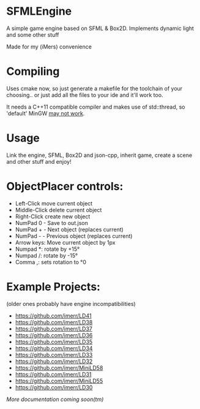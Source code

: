 SFMLEngine
==========
A simple game engine based on SFML & Box2D.
Implements dynamic light and some other stuff

Made for my (iMers) convenience

Compiling
==========
Uses cmake now, so just generate a makefile for the toolchain of your choosing.. or just add all the files to your ide and it'll work too.

It needs a C++11 compatible compiler and makes use of std::thread, so 'default' MinGW [may not work](http://stackoverflow.com/questions/21211980/mingw-error-thread-is-not-a-member-of-std).

Usage
==========
Link the engine, SFML, Box2D and json-cpp, inherit game, create a scene and other stuff and enjoy!


ObjectPlacer controls:
==========
* Left-Click move current object
* Middle-Click delete current object
* Right-Click create new object
* NumPad 0 - Save to out.json
* NumPad + - Next object (replaces current)
* NumPad - - Previous object (replaces current)
* Arrow keys: Move current object by 1px
* Numpad *: rotate by +15°
* Numpad /: rotate by -15°
* Comma ,: sets rotation to °0

Example Projects:
==========
(older ones probably have engine incompatibilities)
* https://github.com/imerr/LD41
* https://github.com/imerr/LD38
* https://github.com/imerr/LD37
* https://github.com/imerr/LD36
* https://github.com/imerr/LD35
* https://github.com/imerr/LD34
* https://github.com/imerr/LD33
* https://github.com/imerr/LD32
* https://github.com/imerr/MiniLD58
* https://github.com/imerr/LD31
* https://github.com/imerr/MiniLD55
* https://github.com/imerr/LD30

*More documentation coming soon(tm)*
